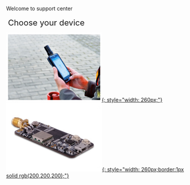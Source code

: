 <span class="markdown-body-normal-header">Welcome to support center
</span>
<br>
<br>
<span style="font-size:22px;padding:10px 0px 10px 5px;"> Choose your device </span>

 [![](images/d303.jpg "Multi-band Android RTK receiver"){: style="width: 260px;"} ](/d303-docs)
 [![](images/mini-evk-2.jpg "Multi-band RTK evaluation kit"){: style="width: 260px;border:1px solid rgb(200,200,200);"} ](/rtk-board)

 
<br><br>
